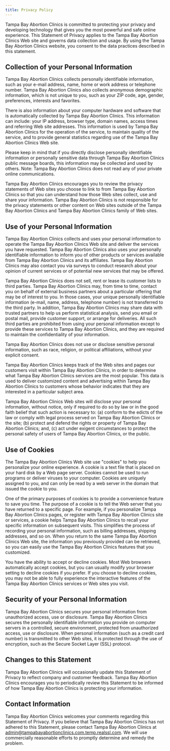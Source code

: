 ```yaml
---
title: Privacy Policy
---
```


Tampa Bay Abortion Clinics is committed to protecting your privacy and
developing technology that gives you the most powerful and safe online
experience. This Statement of Privacy applies to the Tampa Bay Abortion
Clinics Web site and governs data collection and usage. By using the
Tampa Bay Abortion Clinics website, you consent to the data practices
described in this statement.

Collection of your Personal Information
---------------------------------------

Tampa Bay Abortion Clinics collects personally identifiable information,
such as your e-mail address, name, home or work address or telephone
number. Tampa Bay Abortion Clinics also collects anonymous demographic
information, which is not unique to you, such as your ZIP code, age,
gender, preferences, interests and favorites.

There is also information about your computer hardware and software that
is automatically collected by Tampa Bay Abortion Clinics. This
information can include: your IP address, browser type, domain names,
access times and referring Web site addresses. This information is used
by Tampa Bay Abortion Clinics for the operation of the service, to
maintain quality of the service, and to provide general statistics
regarding use of the Tampa Bay Abortion Clinics Web site.

Please keep in mind that if you directly disclose personally
identifiable information or personally sensitive data through Tampa Bay
Abortion Clinics public message boards, this information may be
collected and used by others. Note: Tampa Bay Abortion Clinics does not
read any of your private online communications.

Tampa Bay Abortion Clinics encourages you to review the privacy
statements of Web sites you choose to link to from Tampa Bay Abortion
Clinics so that you can understand how those Web sites collect, use and
share your information. Tampa Bay Abortion Clinics is not responsible
for the privacy statements or other content on Web sites outside of the
Tampa Bay Abortion Clinics and Tampa Bay Abortion Clinics family of Web
sites.

Use of your Personal Information
--------------------------------

Tampa Bay Abortion Clinics collects and uses your personal information
to operate the Tampa Bay Abortion Clinics Web site and deliver the
services you have requested. Tampa Bay Abortion Clinics also uses your
personally identifiable information to inform you of other products or
services available from Tampa Bay Abortion Clinics and its affiliates.
Tampa Bay Abortion Clinics may also contact you via surveys to conduct
research about your opinion of current services or of potential new
services that may be offered.

Tampa Bay Abortion Clinics does not sell, rent or lease its customer
lists to third parties. Tampa Bay Abortion Clinics may, from time to
time, contact you on behalf of external business partners about a
particular offering that may be of interest to you. In those cases, your
unique personally identifiable information (e-mail, name, address,
telephone number) is not transferred to the third party. In addition,
Tampa Bay Abortion Clinics may share data with trusted partners to help
us perform statistical analysis, send you email or postal mail, provide
customer support, or arrange for deliveries. All such third parties are
prohibited from using your personal information except to provide these
services to Tampa Bay Abortion Clinics, and they are required to
maintain the confidentiality of your information.

Tampa Bay Abortion Clinics does not use or disclose sensitive personal
information, such as race, religion, or political affiliations, without
your explicit consent.

Tampa Bay Abortion Clinics keeps track of the Web sites and pages our
customers visit within Tampa Bay Abortion Clinics, in order to determine
what Tampa Bay Abortion Clinics services are the most popular. This data
is used to deliver customized content and advertising within Tampa Bay
Abortion Clinics to customers whose behavior indicates that they are
interested in a particular subject area.

Tampa Bay Abortion Clinics Web sites will disclose your personal
information, without notice, only if required to do so by law or in the
good faith belief that such action is necessary to: (a) conform to the
edicts of the law or comply with legal process served on Tampa Bay
Abortion Clinics or the site; (b) protect and defend the rights or
property of Tampa Bay Abortion Clinics; and, (c) act under exigent
circumstances to protect the personal safety of users of Tampa Bay
Abortion Clinics, or the public.

Use of Cookies
--------------

The Tampa Bay Abortion Clinics Web site use "cookies" to help you
personalize your online experience. A cookie is a text file that is
placed on your hard disk by a Web page server. Cookies cannot be used to
run programs or deliver viruses to your computer. Cookies are uniquely
assigned to you, and can only be read by a web server in the domain that
issued the cookie to you.

One of the primary purposes of cookies is to provide a convenience
feature to save you time. The purpose of a cookie is to tell the Web
server that you have returned to a specific page. For example, if you
personalize Tampa Bay Abortion Clinics pages, or register with Tampa Bay
Abortion Clinics site or services, a cookie helps Tampa Bay Abortion
Clinics to recall your specific information on subsequent visits. This
simplifies the process of recording your personal information, such as
billing addresses, shipping addresses, and so on. When you return to the
same Tampa Bay Abortion Clinics Web site, the information you previously
provided can be retrieved, so you can easily use the Tampa Bay Abortion
Clinics features that you customized.

You have the ability to accept or decline cookies. Most Web browsers
automatically accept cookies, but you can usually modify your browser
setting to decline cookies if you prefer. If you choose to decline
cookies, you may not be able to fully experience the interactive
features of the Tampa Bay Abortion Clinics services or Web sites you
visit.

Security of your Personal Information
-------------------------------------

Tampa Bay Abortion Clinics secures your personal information from
unauthorized access, use or disclosure. Tampa Bay Abortion Clinics
secures the personally identifiable information you provide on computer
servers in a controlled, secure environment, protected from unauthorized
access, use or disclosure. When personal information (such as a credit
card number) is transmitted to other Web sites, it is protected through
the use of encryption, such as the Secure Socket Layer (SSL) protocol.

Changes to this Statement
-------------------------

Tampa Bay Abortion Clinics will occasionally update this Statement of
Privacy to reflect company and customer feedback. Tampa Bay Abortion
Clinics encourages you to periodically review this Statement to be
informed of how Tampa Bay Abortion Clinics is protecting your
information.

Contact Information
-------------------

Tampa Bay Abortion Clinics welcomes your comments regarding this
Statement of Privacy. If you believe that Tampa Bay Abortion Clinics has
not adhered to this Statement, please contact Tampa Bay Abortion Clinics
at <admin@tampabayabortionclinics.com.temp.realssl.com>. We will use
commercially reasonable efforts to promptly determine and remedy the
problem.

